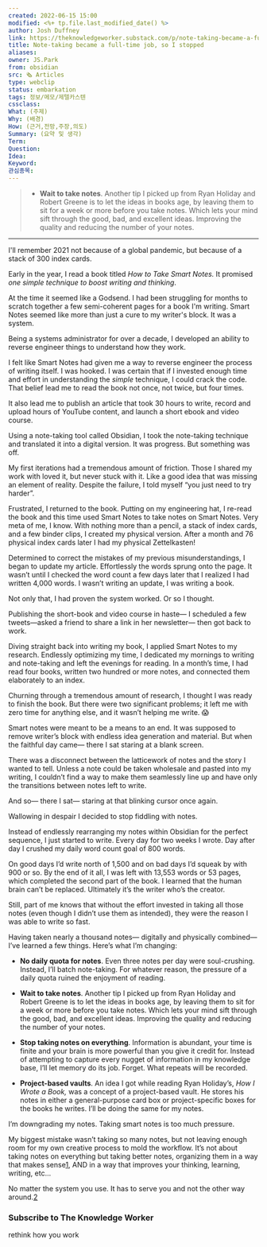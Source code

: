 ```yaml
---
created: 2022-06-15 15:00
modified: <%+ tp.file.last_modified_date() %>
author: Josh Duffney
link: https://theknowledgeworker.substack.com/p/note-taking-became-a-full-time-job?utm_source=%2Fprofile%2F22295134-josh-duffney&utm_medium=reader2&s=r
title: Note-taking became a full-time job, so I stopped
aliases: 
owner: JS.Park
from: obsidian
src: 🗞 Articles 
type: webclip 
status: embarkation
tags: 정보/메모/제텔카스텐 
cssclass: 
What: (주제)
Why: (배경)
How: (근거,전망,주장,의도)
Summary: (요약 및 생각)
Term: 
Question: 
Idea: 
Keyword: 
관심종목: 
---
```



> -   **Wait to take notes**. Another tip I picked up from Ryan Holiday and Robert Greene is to let the ideas in books age, by leaving them to sit for a week or more before you take notes. Which lets your mind sift through the good, bad, and excellent ideas. Improving the quality and reducing the number of your notes.

---

I'll remember 2021 not because of a global pandemic, but because of a stack of 300 index cards.

Early in the year, I read a book titled *How to Take Smart Notes.* It promised *one simple technique to boost writing and thin*k*ing*.

At the time it seemed like a Godsend. I had been struggling for months to scratch together a few semi-coherent pages for a book I'm writing. Smart Notes seemed like more than just a cure to my writer's block. It was a system.

Being a systems administrator for over a decade, I developed an ability to reverse engineer things to understand how they work.

I felt like Smart Notes had given me a way to reverse engineer the process of writing itself. I was hooked. I was certain that if I invested enough time and effort in understanding the *simple* technique, I could crack the code. That belief lead me to read the book not once, not twice, but four times.

It also lead me to publish an article that took 30 hours to write, record and upload hours of YouTube content, and launch a short ebook and video course.

Using a note-taking tool called Obsidian, I took the note-taking technique and translated it into a digital version. It was progress. But something was off.

My first iterations had a tremendous amount of friction. Those I shared my work with loved it, but never stuck with it. Like a good idea that was missing an element of reality. Despite the failure, I told myself “you just need to try harder”.

Frustrated, I returned to the book. Putting on my engineering hat, I re-read the book and this time used Smart Notes to take notes on Smart Notes. Very meta of me, I know. With nothing more than a pencil, a stack of index cards, and a few binder clips, I created my physical version. After a month and 76 physical index cards later I had my physical Zettelkasten!

Determined to correct the mistakes of my previous misunderstandings, I began to update my article. Effortlessly the words sprung onto the page. It wasn’t until I checked the word count a few days later that I realized I had written 4,000 words. I wasn’t writing an update, I was writing a book.

Not only that, I had proven the system worked. Or so I thought.

Publishing the short-book and video course in haste— I scheduled a few tweets—asked a friend to share a link in her newsletter— then got back to work.

Diving straight back into writing my book, I applied Smart Notes to my research. Endlessly optimizing my time, I dedicated my mornings to writing and note-taking and left the evenings for reading. In a month’s time, I had read four books, written two hundred or more notes, and connected them elaborately to an index.

Churning through a tremendous amount of research, I thought I was ready to finish the book. But there were two significant problems; it left me with zero time for anything else, and it wasn’t helping me write. 😱

Smart notes were meant to be a means to an end. It was supposed to remove writer’s block with endless idea generation and material. But when the faithful day came— there I sat staring at a blank screen.

There was a disconnect between the latticework of notes and the story I wanted to tell. Unless a note could be taken wholesale and pasted into my writing, I couldn’t find a way to make them seamlessly line up and have only the transitions between notes left to write.

And so— there I sat— staring at that blinking cursor once again.

Wallowing in despair I decided to stop fiddling with notes.

Instead of endlessly rearranging my notes within Obsidian for the perfect sequence, I just started to write. Every day for two weeks I wrote. Day after day I crushed my daily word count goal of 800 words.

On good days I’d write north of 1,500 and on bad days I’d squeak by with 900 or so. By the end of it all, I was left with 13,553 words or 53 pages, which completed the second part of the book. I learned that the human brain can’t be replaced. Ultimately it’s the writer who’s the creator.

Still, part of me knows that without the effort invested in taking all those notes (even though I didn’t use them as intended), they were the reason I was able to write so fast.

Having taken nearly a thousand notes— digitally and physically combined— I’ve learned a few things. Here’s what I’m changing:

-   **No daily quota for notes**. Even three notes per day were soul-crushing. Instead, I’ll batch note-taking. For whatever reason, the pressure of a daily quota ruined the enjoyment of reading.
    

-   **Wait to take notes**. Another tip I picked up from Ryan Holiday and Robert Greene is to let the ideas in books age, by leaving them to sit for a week or more before you take notes. Which lets your mind sift through the good, bad, and excellent ideas. Improving the quality and reducing the number of your notes.
    

-   **Stop taking notes on everything**. Information is abundant, your time is finite and your brain is more powerful than you give it credit for. Instead of attempting to capture every nugget of information in my knowledge base, I’ll let memory do its job. Forget. What repeats will be recorded.
    

-   **Project-based vaults**. An idea I got while reading Ryan Holiday’s, *How I Wrote a Book,* was a concept of a project-based vault. He stores his notes in either a general-purpose card box or project-specific boxes for the books he writes. I’ll be doing the same for my notes.
    

I’m downgrading my notes. Taking smart notes is too much pressure.

My biggest mistake wasn’t taking so many notes, but not leaving enough room for my own creative process to mold the workflow. It’s not about taking notes on everything but taking better notes, organizing them in a way that makes sense[1](https://theknowledgeworker.substack.com/p/note-taking-became-a-full-time-job?utm_source=%2Fprofile%2F22295134-josh-duffney&utm_medium=reader2&s=r#footnote-1), AND in a way that improves your thinking, learning, writing, etc...

No matter the system you use. It has to serve you and not the other way around.[2](https://theknowledgeworker.substack.com/p/note-taking-became-a-full-time-job?utm_source=%2Fprofile%2F22295134-josh-duffney&utm_medium=reader2&s=r#footnote-2)

### Subscribe to **The Knowledge Worker**

rethink how you work